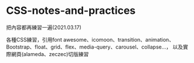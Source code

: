 # CSS-notes-and-practices
把內容都再練習一遍(2021.03.17)

各種CSS練習，引用font awesome、icomoon、transition、animation、Bootstrap、float、grid、flex、media-query、carousel、collapse...，
以及實際網頁(alameda、zeczec)切版練習
